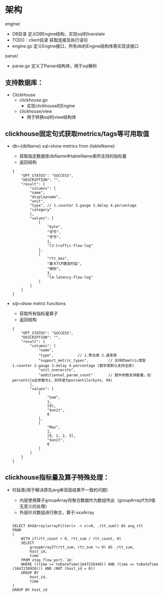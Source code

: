 架构
====

engine/
  - DB目录 定义DBEngine结构，实现sql的translate
  - TODO：client目录 获取连接及执行语句
  - engine.go 定义Engine接口，所有db的Engine结构体需实现该接口

parse/
  - parse.go 定义了Parser结构体，用于sql解析

支持数据库：
-------------------------------------------------
- ClickHouse
  - clickhouse.go
    - 实现clickhouse的Engine
  - clickhouse/view
    - 用于转换sql的view结构体

clickhouse固定句式获取metrics/tags等可用取值
-------------------------------------------------
- db={dbName} sql=show metrics from {tableName}
  - 获取指定数据库dbName中tableName表所支持的指标量
  - 返回结构
  ```
  {
      "OPT_STATUS": "SUCCESS",
      "DESCRIPTION": "",
      "result": {
          "columns": [
          "name",
          "displayname",
          "unit",
          "type", // 1.counter 2.gauge 3.delay 4.percentage
          "category"
          ],
          "values": [
              [
                  "byte",
                  "字节",
                  "字节"，
                  1,
                  "l3-traffic-flow-log"
              ],
              [
                  "rtt_max",
                  "最大TCP建连时延",
                  "微秒",
                  3,
                  "l4-latency-flow-log"
              ]
          ]
      }
  }
  ```

- sql=show metric functions
  - 获取所有指标量算子
  - 返回结构
  ```
  {
      "OPT_STATUS": "SUCCESS",
      "DESCRIPTION": "",
      "result": {
          "columns": [
              "name",
              "type",           // 1.聚合类 2.速率类
              "support_metric_types",         // 支持的metric类型 1.counter 2.gauge 3.delay 4.percentage (数学类默认支持全部)
              "unit_overwrite",
              "additionnal_param_count"       // 额外参数支持数量，如 percentile此参数为1，则传递为percentile(byte, 99)
          ],
          "values": [
              [
                  "Sum",
                  1,
                  [0],
                  "$unit",
                  0
              ],
              [
                  "Max",
                  1,
                  [0, 1, 2, 3],
                  "$unit",
                  0
              ]
          ]
      }
  }
  ```

clickhouse指标量及算子特殊处理：
-------------------------------------------------
- 时延类(用于解决原先avg单双层结果不一致的问题)
  - 内层使用算子groupArray将聚合数据作为数组传出（groupArrayIf为0值无意义的处理）
  - 外层针对数组进行聚合，算子:xxxArray

  ```

  SELECT AVGArray(arrayFilter(x -> x!=0, _rtt_sum)) AS avg_rtt
  FROM
  (
      WITH if(rtt_count > 0, rtt_sum / rtt_count, 0)
      SELECT
          groupArrayIf(rtt_sum, rtt_sum != 0) AS _rtt_sum,
          host_id,
          time
      FROM vtap_flow_port.`1m`
      WHERE ((time >= toDateTime(1647235440)) AND (time <= toDateTime (1647238920))) AND (NOT (host_id = 0))
      GROUP BY
          host_id,
          time
  )
  GROUP BY host_id
  
  ```
